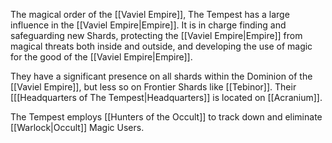 The magical order of the [[Vaviel Empire]], The Tempest has a large influence in the [[Vaviel Empire|Empire]]. It is in charge finding and safeguarding new Shards, protecting the [[Vaviel Empire|Empire]] from magical threats both inside and outside, and developing the use of magic for the good of the [[Vaviel Empire|Empire]].

They have a significant presence on all shards within the Dominion of the [[Vaviel Empire]], but less so on Frontier Shards like [[Tebinor]]. Their [[[Headquarters of The Tempest|Headquarters]] is located on [[Acranium]].

The Tempest employs [[Hunters of the Occult]] to track down and eliminate [[Warlock|Occult]] Magic Users.
